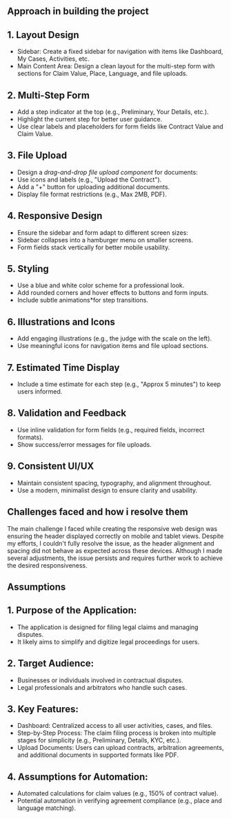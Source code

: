 ## Approach in building the project

## 1. Layout Design
- Sidebar: Create a fixed sidebar for navigation with items like Dashboard, My Cases, Activities, etc.
 - Main Content Area: Design a clean layout for the multi-step form with sections for Claim Value, Place, Language, and file uploads.

## 2. Multi-Step Form
 - Add a step indicator at the top (e.g., Preliminary, Your Details, etc.).
 - Highlight the current step for better user guidance.
 - Use clear labels and placeholders for form fields like Contract Value and Claim Value.

## 3. File Upload
  - Design a *drag-and-drop file upload component* for documents:
  - Use icons and labels (e.g., "Upload the Contract").
  - Add a "+" button for uploading additional documents.
  - Display file format restrictions (e.g., Max 2MB, PDF).

## 4. Responsive Design
  - Ensure the sidebar and form adapt to different screen sizes:
  - Sidebar collapses into a hamburger menu on smaller screens.
  - Form fields stack vertically for better mobile usability.
    
## 5. Styling
- Use a blue and white color scheme for a professional look.
- Add rounded corners and hover effects to buttons and form inputs.
- Include subtle animations*for step transitions.

## 6. Illustrations and Icons
- Add engaging illustrations (e.g., the judge with the scale on the left).
- Use meaningful icons for navigation items and file upload sections.

## 7. Estimated Time Display
- Include a time estimate for each step (e.g., "Approx 5 minutes") to keep users informed.

## 8. Validation and Feedback
- Use inline validation for form fields (e.g., required fields, incorrect formats).
- Show success/error messages for file uploads.

## 9. Consistent UI/UX
- Maintain consistent spacing, typography, and alignment throughout.
- Use a modern, minimalist design to ensure clarity and usability.

## Challenges faced and how i resolve them 

The main challenge I faced while creating the responsive web design was ensuring the header displayed correctly on mobile and tablet views. Despite my efforts, I couldn't fully resolve the issue, as the header alignment and spacing did not behave as expected across these devices. Although I made several adjustments, the issue persists and requires further work to achieve the desired responsiveness.

## Assumptions 

## 1. Purpose of the Application:
   - The application is designed for filing legal claims and managing disputes.
   - It likely aims to simplify and digitize legal proceedings for users.

## 2. Target Audience:
   - Businesses or individuals involved in contractual disputes.
   - Legal professionals and arbitrators who handle such cases.

## 3. Key Features:
   - Dashboard: Centralized access to all user activities, cases, and files.
   - Step-by-Step Process: The claim filing process is broken into multiple stages for simplicity (e.g., Preliminary, Details, KYC, etc.).
   - Upload Documents: Users can upload contracts, arbitration agreements, and additional documents in supported formats like PDF.

 ## 4. Assumptions for Automation:
   - Automated calculations for claim values (e.g., 150% of contract value).
   - Potential automation in verifying agreement compliance (e.g., place and language matching).

